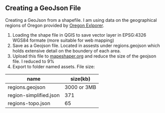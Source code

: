## Creating a GeoJson File
Creating a GeoJson from a shapefile. I am using data on the geographical regions of Oregon provided by [Oregon Exlporer][].
1. Loading the shape file in QGIS to save vector layer in EPSG:4326 WGS84 formate (more suitable for web mapping)
2. Save as a Geojson file. Located in assests under regions.geojson which holds extensive detail on the boundery of each area.
3. Upload this file to [mapeshaper.org][] and reduce the size of the geojson file. I reduced to 9%
4. Export to folder named assets.
File size:

|name| size(kb)|
|-----|--------|
regions.geojson| 3000 or 3MB|
region-simplified.json| 371|
regions-topo.json| 65|








[Oregon Exlporer]: https://oregonexplorer.info
[mapeshaper.org]: https://mapshaper.org
